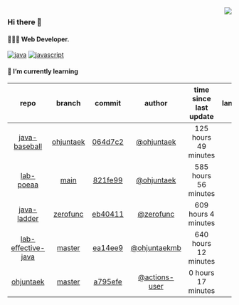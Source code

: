 <img align="right" src="https://github-readme-stats.vercel.app/api?username=ohjuntaek&show_icons=true&hide_title=true" />

### Hi there 👋

#### 🧑🏻‍💻  Web Developer. 

[![java](http://img.shields.io/badge/-java-black?style=flat-square&logo=)](#) 
[![javascript](http://img.shields.io/badge/-javascript-darkgray?style=flat-square&logo=)](#) 


<!--
**ohjuntaek/ohjuntaek** is a ✨ _special_ ✨ repository because its `README.md` (this file) appears on your GitHub profile.

Here are some ideas to get you started:

- 🔭 I’m currently working on ...
- 🌱 I’m currently learning ...
- 👯 I’m looking to collaborate on ...
- 🤔 I’m looking for help with ...
- 💬 Ask me about ...
- 📫 How to reach me: ...
- 😄 Pronouns: ...
- ⚡ Fun fact: ...
-->

#### 🌱 I’m currently learning

| repo | branch | commit | author | time since last update | language |
|:---:|:---:|:---:|:---:|:---:|:---:|
| [java-baseball](https://github.com/ohjuntaek/java-baseball) | [ohjuntaek](https://github.com/ohjuntaek/java-baseball/tree/ohjuntaek) |[064d7c2](https://github.com/ohjuntaek/java-baseball/commit/064d7c25da673c7d6372103a040cd104277fe994) | [@ohjuntaek](https://github.com/ohjuntaek) |125 hours 49 minutes | ![](https://img.shields.io/badge/language-unknown-default.svg?style=flat-square)|
| [lab-poeaa](https://github.com/ohjuntaek/lab-poeaa) | [main](https://github.com/ohjuntaek/lab-poeaa/tree/main) |[821fe99](https://github.com/ohjuntaek/lab-poeaa/commit/821fe990517a176c791d77afbf8dae0de5745ccc) | [@ohjuntaek](https://github.com/ohjuntaek) |585 hours 56 minutes | ![](https://img.shields.io/badge/language-Java-default.svg?style=flat-square)|
| [java-ladder](https://github.com/ohjuntaek/java-ladder) | [zerofunc](https://github.com/ohjuntaek/java-ladder/tree/zerofunc) |[eb40411](https://github.com/ohjuntaek/java-ladder/commit/eb404117adb045a471596ce47b3b7d24177f96e7) | [@zerofunc](https://github.com/zerofunc) |609 hours 4 minutes | ![](https://img.shields.io/badge/language-Java-default.svg?style=flat-square)|
| [lab-effective-java](https://github.com/ohjuntaek/lab-effective-java) | [master](https://github.com/ohjuntaek/lab-effective-java/tree/master) |[ea14ee9](https://github.com/ohjuntaek/lab-effective-java/commit/ea14ee9641f4c306ad64337a6563afd4bac62e98) | [@ohjuntaekmb](https://github.com/ohjuntaekmb) |640 hours 12 minutes | ![](https://img.shields.io/badge/language-Java-default.svg?style=flat-square)|
| [ohjuntaek](https://github.com/ohjuntaek/ohjuntaek) | [master](https://github.com/ohjuntaek/ohjuntaek/tree/master) |[a795efe](https://github.com/ohjuntaek/ohjuntaek/commit/a795efe82e2ba7a599d68bec4443827c5b642886) | [@actions-user](https://github.com/actions-user) |0 hours 17 minutes | ![](https://img.shields.io/badge/language-Go-default.svg?style=flat-square)|



